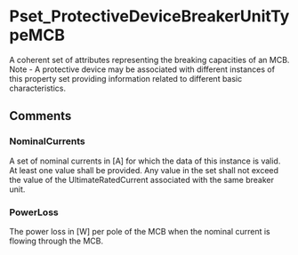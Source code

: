 # Pset_ProtectiveDeviceBreakerUnitTypeMCB

A coherent set of attributes representing the breaking capacities of an MCB. Note - A protective device may be associated with different instances of this property set providing information related to different basic characteristics.<!-- end of definition -->


## Comments

### NominalCurrents

A set of nominal currents in [A] for which the data of this instance is valid. At least one value shall be provided. Any value in the set shall not exceed the value of the
UltimateRatedCurrent associated with the same breaker unit.

### PowerLoss

The power loss in [W] per pole of the MCB when the nominal current is flowing through the MCB.

